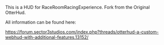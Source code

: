 This is a HUD for RaceRoomRacingExperience. Fork from the Original OtterHud.

All information can be found here:

https://forum.sector3studios.com/index.php?threads/otterhud-a-custom-webhud-with-additional-features.13152/
